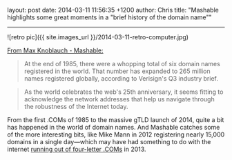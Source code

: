 layout: post
date: 2014-03-11 11:56:35 +1200
author: Chris
title: "Mashable highlights some great moments in a \"brief history of the domain name\""

----

<!-- excerpt -->

![retro pic]({{ site.images_url }}/2014-03-11-retro-computer.jpg)

[From Max Knoblauch - Mashable:](http://mashable.com/2014/03/10/domain-names-history/)

>At the end of 1985, there were a whopping total of six domain names registered in the world. That number has expanded to 265 million names registered globally, according to Verisign's Q3 industry brief.

>As the world celebrates the web's 25th anniversary, it seems fitting to acknowledge the network addresses that help us navigate through the robustness of the Internet today.

<!-- /excerpt -->

From the first .COMs of 1985 to the massive gTLD launch of 2014, quite a bit has happened in the world of domain names. And Mashable catches some of the more interesting bits, like Mike Mann in 2012 registering nearly 15,000 domains in a single day—which may have had something to do with the internet [running out of four-letter .COMs](https://iwantmyname.com/blog/2013/12/four-letter-coms-are-a-four-letter-wordgone.html) in 2013.
